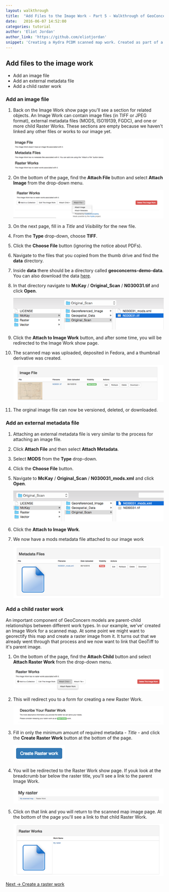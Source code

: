 ```yaml
---
layout: walkthrough
title:  "Add Files to the Image Work - Part 5 - Walkthrough of GeoConcerns"
date:   2016-06-07 14:52:00
categories: tutorial
author: 'Eliot Jordan'
author_link: 'https://github.com/eliotjordan'
snippet: 'Creating a Hydra PCDM scanned map work. Created as part of a tutorial series given as Walkthrough of GeoConcerns'
---
```


## Add files to the image work
  - Add an image file
  - Add an external metadata file
  - Add a child raster work

### Add an image file

1. Back on the Image Work show page you'll see a section for related objects. An Image Work can contain image files (in TIFF or JPEG format), external metadata files (MODS, ISO19139, FGDC), and one or more child Raster Works. These sections are empty because we haven't linked any other files or works to our image yet.

   ![members](/images/members.png)

1. On the bottom of the page, find the **Attach File** button and select **Attach Image** from the drop-down menu.

   ![add_image_file](/images/add_image_file.png)
1. On the next page, fill in a *Title* and *Visibility* for the new file.
1. From the **Type** drop-down, choose **TIFF**.
1. Click the **Choose File** button (ignoring the notice about PDFs).
1. Navigate to the files that you copied from the thumb drive and find the **data** directory.
1. Inside **data** there should be a directory called **geoconcerns-demo-data**. You can also download the data [here](https://github.com/geoconcerns/geoconcerns-demo-data/archive/master.zip).
1. In that directory navigate to **McKay** / **Original_Scan** / **N030031.tif** and click **Open**.

   ![orginial_tiff_path](/images/orginial_tiff_path.png)
1. Click the **Attach to Image Work** button, and after some time, you will be redirected to the Image Work show page.
1. The scanned map was uploaded, deposited in Fedora, and a thumbnail derivative was created.

   ![image_file](/images/image_file.png)
1. The orginal image file can now be versioned, deleted, or downloaded.

### Add an external metadata file

1. Attaching an external metadata file is very similar to the process for attaching an image file.
1. Click **Attach File** and then select **Attach Metadata**.
1. Select **MODS** from the **Type** drop-down.
1. Click the **Choose File** button.
1. Navigate to **McKay** / **Original_Scan** / **N030031_mods.xml** and click **Open**.

   ![mods_path](/images/mods_path.png)
1. Click the **Attach to Image Work**.
1. We now have a mods metadata file attached to our image work

   ![mods_file](/images/mods_file.png)

### Add a child raster work

An important component of GeoConcern models are parent-child relationships between different work types. In our example, we've' created an Image Work for a scanned map. At some point we might want to georectify this map and create a raster image from it. It turns out that we already went through that process and we now want to link that GeoTiff to it's parent image. 

1. On the bottom of the page, find the **Attach Child** button and select **Attach Raster Work** from the drop-down menu.

   ![add_child_raster](/images/add_child_raster.png)

1. This will redirect you to a form for creating a new Raster Work.
   
   ![new_raster_page](/images/new_raster_page.png)
1. Fill in only the minimum amount of required metadata - *Title* - and click the **Create Raster Work** button at the bottom of the page.

   ![create_raster_work](/images/create_raster_work.png)
1. You will be redirected to the Raster Work show page. If youk look at the breadcrumb bar below the raster title, you'll see a link to the parent Image Work.

   ![child_raster_work](/images/child_raster_work.png)

1. Click on that link and you will return to the scanned map image page. At the bottom of the page you'll see a link to that child Raster Work.

   ![all_child_raster_works](/images/all_child_raster_works.png)

<div class='flash-notice'>
  <a href="{% post_url 2016-06-07-create-a-raster-work %}">Next → Create a raster work</a>
</div>
